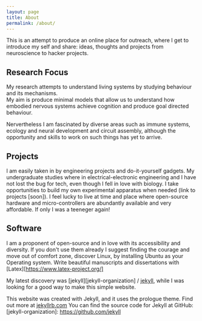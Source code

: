 ```yaml
---
layout: page
title: About
permalink: /about/
---
```


This is an attempt to produce an online place for outreach, where I get to introduce my self and share:  ideas, thoughts and projects from neuroscience to hacker projects.  


## Research Focus

My research attempts to understand living systems by studying behaviour and its mechanisms.   
My aim is produce minimal models that allow us to understand how embodied nervous systems achieve cognition and produce goal directed behaviour.


Nervertheless I am fascinated by diverse areas such as immune systems, ecology and neural development and circuit assembly,  although the opportunity and skills to work on such things has yet to arrive.      


## Projects

I am easily taken in by engineering projects and do-it-yourself gadgets. My undergraduate studies where in electrical-electronic engineering and I have not lost the bug for tech, even though I fell in love with biology.
I take opportunities to build my own experimental apparatus when needed (link to  projects [soon]).
I feel lucky to live at time and place where open-source hardware and micro-controllers are abundantly available and very affordable. If only I was a teeneger again!


## Software
I am a proponent of open-source and in love with its accessibility and diversity. 
If you don't use them already I suggest finding the courage and move out of comfort zone, discover Linux, by installing Ubuntu as your Operating system.
Write beautiful manuscripts and dissertations with [Latex][https://www.latex-project.org/]

My latest discovery was [jekyll][jekyll-organization] /
[jekyll](https://github.com/jekyll/jekyll),  while I was looking for a good way to make this simple website.
 
This website was created with Jekyll, and it uses the prologue theme. Find out more at [jekyllrb.com](https://jekyllrb.com/)
You can find the source code for Jekyll at GitHub:
[jekyll-organization]: https://github.com/jekyll
